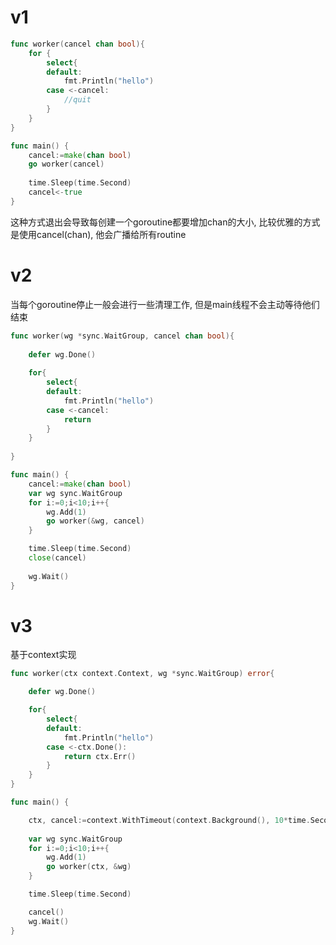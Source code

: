 # v1
```go
func worker(cancel chan bool){
	for {
		select{
		default:
			fmt.Println("hello")
		case <-cancel:
			//quit
		}
	}
}

func main() {
	cancel:=make(chan bool)
	go worker(cancel)
	
	time.Sleep(time.Second)
	cancel<-true
}
```

这种方式退出会导致每创建一个goroutine都要增加chan的大小, 比较优雅的方式是使用cancel(chan), 他会广播给所有routine

# v2
当每个goroutine停止一般会进行一些清理工作, 但是main线程不会主动等待他们结束
```go 
func worker(wg *sync.WaitGroup, cancel chan bool){
	
	defer wg.Done()
	
	for{
		select{
		default:
			fmt.Println("hello")
		case <-cancel:
			return
		}
	}
	
}

func main() {
	cancel:=make(chan bool)
	var wg sync.WaitGroup
	for i:=0;i<10;i++{
		wg.Add(1)
		go worker(&wg, cancel)	
	}

	time.Sleep(time.Second)
	close(cancel)
	
	wg.Wait()
}
```

# v3
基于context实现
```go
func worker(ctx context.Context, wg *sync.WaitGroup) error{

	defer wg.Done()

	for{
		select{
		default:
			fmt.Println("hello")
		case <-ctx.Done():
			return ctx.Err()
		}
	}
}

func main() {

	ctx, cancel:=context.WithTimeout(context.Background(), 10*time.Second)
	
	var wg sync.WaitGroup
	for i:=0;i<10;i++{
		wg.Add(1)
		go worker(ctx, &wg)
	}

	time.Sleep(time.Second)

	cancel()
	wg.Wait()
}
```